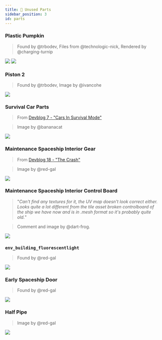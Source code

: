 ```yaml
---
title: 🧱 Unused Parts
sidebar_position: 3
id: parts
---
```


### Plastic Pumpkin
> Found by @trbodev, Files from @technologic-nick, Rendered by @charging-turnip

![](./pumpkin_front.png)
![](./pumpkin_back.png)

### Piston 2
> Found by @trbodev, Image by @ivancohe

![](./piston2.png)

### Survival Car Parts
> From [Devblog 7 - "Cars In Survival Mode"](/news/devblog-7#cars-in-survival-mode)

> Image by @bananacat

![](./car-parts.png)

### Maintenance Spaceship Interior Gear
> From [Devblog 18 - "The Crash"](/news/devblog-18#the-crash)

> Image by @red-gal

![](./maintenance-spaceship-interior-gear.png)

### Maintenance Spaceship Interior Control Board
> "*Can't find any textures for it, the UV map doesn't look correct either. Looks quite a lot different from the tile asset broken controlboard of the ship we have now and is in .mesh format so it's probably quite old.*"

> Comment and image by @dart-frog.

![](./maintenance-spaceship-interior-control-board.png)

### `env_building_fluorescentlight`
> Found by @red-gal

![](./env_building_fluorescentlight.png)

### Early Spaceship Door
> Found by @red-gal

![](./early-spaceship-door.png)

### Half Pipe
> Image by @red-gal

![](./half-pipe.png)